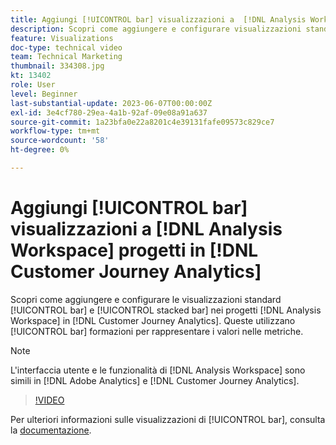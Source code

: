 ```yaml
---
title: Aggiungi [!UICONTROL bar] visualizzazioni a  [!DNL Analysis Workspace]  progetti
description: Scopri come aggiungere e configurare visualizzazioni standard [!UICONTROL bar] e [!UICONTROL stacked bar] a  [!DNL Analysis Workspace] progetti in [!DNL Customer Journey Analytics].
feature: Visualizations
doc-type: technical video
team: Technical Marketing
thumbnail: 334308.jpg
kt: 13402
role: User
level: Beginner
last-substantial-update: 2023-06-07T00:00:00Z
exl-id: 3e4cf780-29ea-4a1b-92af-09e08a91a637
source-git-commit: 1a23bfa0e22a8201c4e39131fafe09573c829ce7
workflow-type: tm+mt
source-wordcount: '58'
ht-degree: 0%

---
```


# Aggiungi [!UICONTROL bar] visualizzazioni a [!DNL Analysis Workspace] progetti in [!DNL Customer Journey Analytics]

Scopri come aggiungere e configurare le visualizzazioni standard [!UICONTROL bar] e [!UICONTROL stacked bar] nei progetti [!DNL Analysis Workspace] in [!DNL Customer Journey Analytics]. Queste utilizzano [!UICONTROL bar] formazioni per rappresentare i valori nelle metriche.

>[!NOTE]
>
>L&#39;interfaccia utente e le funzionalità di [!DNL Analysis Workspace] sono simili in [!DNL Adobe Analytics] e [!DNL Customer Journey Analytics].

>[!VIDEO](https://video.tv.adobe.com/v/334308/?quality=12&learn=on)

Per ulteriori informazioni sulle visualizzazioni di [!UICONTROL bar], consulta la [documentazione](https://experienceleague.adobe.com/docs/analytics-platform/using/cja-workspace/visualizations/bar.html).
